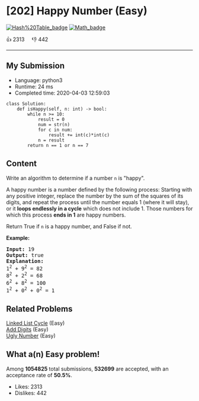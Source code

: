 # [202] Happy Number (Easy)

[![Hash%20Table_badge](https://img.shields.io/badge/topic-Hash%20Table-green.svg)](https://leetcode.com/problems/happy-number/)  [![Math_badge](https://img.shields.io/badge/topic-Math-green.svg)](https://leetcode.com/problems/happy-number/) 

:+1: 2313 &nbsp; &nbsp; :thumbsdown: 442

---

## My Submission

- Language: python3
- Runtime: 24 ms
- Completed time: 2020-04-03 12:59:03

```python3
class Solution:
    def isHappy(self, n: int) -> bool:
        while n >= 10:
            result = 0
            num = str(n)
            for c in num:
                result += int(c)*int(c)
            n = result
        return n == 1 or n == 7
```

## Content
<p>Write an algorithm to determine if a number <code>n</code> is &quot;happy&quot;.</p>

<p>A happy number is a number defined by the following process: Starting with any positive integer, replace the number by the sum of the squares of its digits, and repeat the process until the number equals 1 (where it will stay), or it <strong>loops endlessly in a cycle</strong> which does not include 1. Those numbers for which this process <strong>ends in 1</strong> are happy numbers.</p>

<p>Return True if <code>n</code> is a happy number, and False if not.</p>

<p><strong>Example:&nbsp;</strong></p>

<pre>
<strong>Input:</strong> 19
<strong>Output:</strong> true
<strong>Explanation: 
</strong>1<sup>2</sup> + 9<sup>2</sup> = 82
8<sup>2</sup> + 2<sup>2</sup> = 68
6<sup>2</sup> + 8<sup>2</sup> = 100
1<sup>2</sup> + 0<sup>2</sup> + 0<sup>2</sup> = 1
</pre>


## Related Problems
[Linked List Cycle](https://leetcode.com/problems/linked-list-cycle/) (Easy) <br>
[Add Digits](https://leetcode.com/problems/add-digits/) (Easy) <br>
[Ugly Number](https://leetcode.com/problems/ugly-number/) (Easy) <br>

## What a(n) Easy problem!
Among **1054825** total submissions, **532699** are accepted, with an acceptance rate of **50.5%**. <br>

- Likes: 2313
- Dislikes: 442

